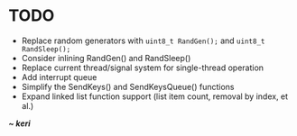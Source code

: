 # TODO

- Replace random generators with `uint8_t RandGen();` and `uint8_t RandSleep();`
- Consider inlining RandGen() and RandSleep()
- Replace current thread/signal system for single-thread operation
- Add interrupt queue
- Simplify the SendKeys() and SendKeysQueue() functions
- Expand linked list function support (list item count, removal by index, et al.)

***~ keri***
